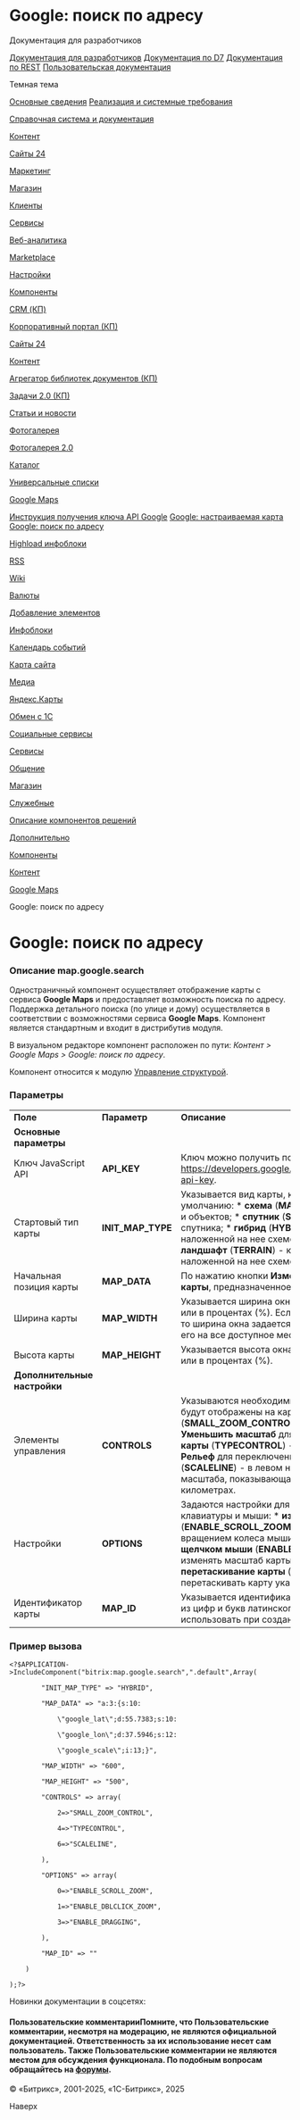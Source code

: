 # Google: поиск по адресу

Документация для разработчиков

[Документация для разработчиков](https://dev.1c-bitrix.ru/api_help/)
[Документация по D7](https://dev.1c-bitrix.ru/api_d7/)
[Документация по REST](https://dev.1c-bitrix.ru/rest_help/)
[Пользовательская документация](https://dev.1c-bitrix.ru/user_help/)

Темная тема

[Основные сведения](/user_help/index.php)
[Реализация и системные требования](/user_help/reqintro.php)

[Справочная система и документация](/user_help/help/index.php)

[Контент](/user_help/content/index.php)

[Сайты 24](/user_help/sites24/index.php)

[Маркетинг](/user_help/marketing/index.php)

[Магазин](/user_help/store/index.php)

[Клиенты](/user_help/clients/index.php)

[Сервисы](/user_help/service/index.php)

[Веб-аналитика](/user_help/statistic/index.php)

[Marketplace](/user_help/marketplace/index.php)

[Настройки](/user_help/settings/index.php)

[Компоненты](/user_help/components/index.php)

[CRM (КП)](/user_help/components/crm/index.php)

[Корпоративный портал (КП)](/user_help/components/intranet/index.php)

[Сайты 24](/user_help/components/landing/index.php)

[Контент](/user_help/components/content/index.php)

[Агрегатор библиотек документов (КП)](/user_help/components/content/webdav/index.php)

[Задачи 2.0 (КП)](/user_help/components/content/tasks/index.php)

[Статьи и новости](/user_help/components/content/articles_and_news/index.php)

[Фотогалерея](/user_help/components/content/photogallery/index.php)

[Фотогалерея 2.0](/user_help/components/content/photogallery2/index.php)

[Каталог](/user_help/components/content/catalog/index.php)

[Универсальные списки](/user_help/components/content/lists/index.php)

[Google Maps](/user_help/components/content/google_maps/index.php)

[Инструкция получения ключа API Google](/user_help/components/content/google_maps/map_google_key.php)
[Google: настраиваемая карта](/user_help/components/content/google_maps/map_google_view.php)
[Google: поиск по адресу](/user_help/components/content/google_maps/map_google_search.php)

[Highload инфоблоки](/user_help/components/content/highload/index.php)

[RSS](/user_help/components/content/rss/index.php)

[Wiki](/user_help/components/content/wiki/index.php)

[Валюты](/user_help/components/content/currency/index.php)

[Добавление элементов](/user_help/components/content/adding/index.php)

[Инфоблоки](/user_help/components/content/infoblocks/index.php)

[Календарь событий](/user_help/components/content/calendar/index.php)

[Карта сайта](/user_help/components/content/sitemap/index.php)

[Медиа](/user_help/components/content/media/index.php)

[Яндекс.Карты](/user_help/components/content/yandex_map/index.php)

[Обмен с 1С](/user_help/components/content/1c_exchange/index.php)

[Социальные сервисы](/user_help/components/content/social_services/index.php)

[Сервисы](/user_help/components/services/index.php)

[Общение](/user_help/components/obschenie/index.php)

[Магазин](/user_help/components/magazin/index.php)

[Служебные](/user_help/components/sluzhebnie/index.php)

[Описание компонентов решений](/user_help/description_decisions/index.php)

[Дополнительно](/user_help/additional/index.php)

[Компоненты](/user_help/components/index.php)

[Контент](/user_help/components/content/index.php)

[Google Maps](/user_help/components/content/google_maps/index.php)

Google: поиск по адресу

# Google: поиск по адресу

### Описание **map.google.search**

Одностраничный компонент осуществляет отображение карты с сервиса **Google Maps** и предоставляет возможность поиска по адресу. Поддержка детального поиска (по улице и дому) осуществляется в соответствии с возможностями сервиса **Google Maps**. Компонент является стандартным и входит в дистрибутив модуля.

В визуальном редакторе компонент расположен по пути: *Контент > Google Maps > Google: поиск по адресу*.

Компонент относится к модулю [Управление структурой](/user_help/content/fileman/index.php).

### Параметры

|  |  |  |
| --- | --- | --- |
| **Поле** | **Параметр** | **Описание** |
| **Основные параметры** | | |
| Ключ JavaScript API | **API\_KEY** | Ключ можно получить по ссылке https://developers.google.com/maps/documentation/javascript/get-api-key. |
| Стартовый тип карты | **INIT\_MAP\_TYPE** | Указывается вид карты, который будет использоваться по умолчанию:  * **схема** (**MAP**) - схематичная карта с именами улиц и объектов; * **спутник** (**SATELLITE**) - карта в виде фото со спутника; * **гибрид** (**HYBRID**) - карта в виде фото со спутника с наложенной на нее схемой основных дорог и объектов; * **ландшафт** (**TERRAIN**) - карта рельефа местности со спутника с наложенной на нее схемой основных дорог и объектов. |
| Начальная позиция карты | **MAP\_DATA** | По нажатию кнопки **Изменить** откроется окно **Настройки карты**, предназначенное для редактирования настроек карты: |
| Ширина карты | **MAP\_WIDTH** | Указывается ширина окна отображаемой карты в пикселях (px) или в процентах (%). Если параметр принмает значение **AUTO**, то ширина окна задается браузером, который будет растягивать его на все доступное место. |
| Высота карты | **MAP\_HEIGHT** | Указывается высота окна отображаемой карты в пикселях (px) или в процентах (%). |
| **Дополнительные настройки** | | |
| Элементы управления | **CONTROLS** | Указываются необходимые элементы управления, которые будут отображены на карте:  * **Кнопки масштаба** (**SMALL\_ZOOM\_CONTROL**) - кнопки **Увеличить масштаб** и **Уменьшить масштаб** для управления масштабированием; * **Тип карты** (**TYPECONTROL**) - кнопки **Схема**, **Спутник**, **Гибрид** и **Рельеф** для переключения типа карты; * **Шкала масштаба** (**SCALELINE**) - в левом нижнем углу будет отображена шкала масштаба, показывающая масштаб в футах/метрах/милях/километрах. |
| Настройки | **OPTIONS** | Задаются настройки для управление картой с помощью клавиатуры и мыши:  * **изменение масштаба колесом мыши** (**ENABLE\_SCROLL\_ZOOM**) - позволяет изменять масштаб вращением колеса мыши; * **изменение масштаба двойным щелчком мыши** (**ENABLE\_DBLCLICK\_ZOOM**) - позволяет изменять масштаб карты двойным кликом мыши: левая* **перетаскивание карты** (**ENABLE\_DRAGGING**) - позволяет перетаскивать карту указателем мыши. |
| Идентификатор карты | **MAP\_ID** | Указывается идентификатор карты. Задается произвольный код из цифр и букв латинского алфавита, который можно использовать при создании собственных клиентских сценариев. |

### Пример вызова

```
<?$APPLICATION->IncludeComponent("bitrix:map.google.search",".default",Array(
		"INIT_MAP_TYPE" => "HYBRID",
		"MAP_DATA" => "a:3:{s:10:
			\"google_lat\";d:55.7383;s:10:
			\"google_lon\";d:37.5946;s:12:
			\"google_scale\";i:13;}",
		"MAP_WIDTH" => "600",
		"MAP_HEIGHT" => "500",
		"CONTROLS" => array(
			2=>"SMALL_ZOOM_CONTROL",
			4=>"TYPECONTROL",
			6=>"SCALELINE",
		),
		"OPTIONS" => array(
			0=>"ENABLE_SCROLL_ZOOM",
			1=>"ENABLE_DBLCLICK_ZOOM",
			3=>"ENABLE_DRAGGING",
		),
		"MAP_ID" => ""
	)
);?>
```

Новинки документации в соцсетях:

#### Пользовательские комментарииПомните, что Пользовательские комментарии, несмотря на модерацию, не являются официальной документацией. Ответственность за их использование несет сам пользователь. Также Пользовательские комментарии не являются местом для обсуждения функционала. По подобным вопросам обращайтесь на [форумы](http://dev.1c-bitrix.ru/community/forums/group1/).

© «Битрикс», 2001-2025, «1С-Битрикс», 2025

Наверх